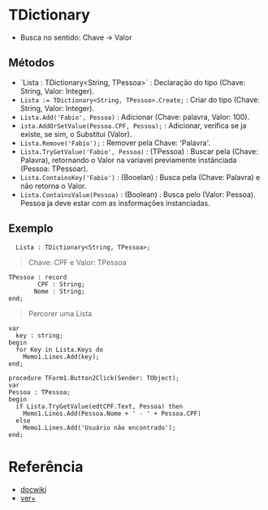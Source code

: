 # TDictionary
- Busca no sentido: Chave -> Valor

## Métodos
- ´Lista :  TDictionary<String, TPessoa>´ : Declaração do tipo (Chave: String, Valor: Integer).
- `Lista := TDictionary<String, TPessoa>.Create;` : Criar do tipo (Chave: String, Valor: Integer).
- `Lista.Add('Fabio', Pessoa)` : Adicionar (Chave: palavra, Valor: 100).
- `ista.AddOrSetValue(Pessoa.CPF, Pessoa);` : Adicionar, verifica se ja existe, se sim, o Substitui (Valor).
- `Lista.Remove('Fabio');` : Remover pela Chave: 'Palavra'.
- `Lista.TryGetValue('Fabio', Pessoa)` : (TPessoa) : Buscar pela (Chave: Palavra), retornando o Valor na variavel previamente instânciada (Pessoa: TPessoar).
- `Lista.ContainsKey('Fabio')` : (Booelan) : Busca pela (Chave: Palavra) e não retorna o Valor.
- `Lista.ContainsValue(Pessoa)` : (Boolean) : Busca pelo (Valor: Pessoa). Pessoa ja deve estar com as insformações instanciadas.

## Exemplo
~~~Delphi
  Lista : TDictionary<String, TPessoa>;
~~~

> Chave: CPF e Valor: TPessoa
~~~Delphi
TPessoa : record
        CPF : String; 
       Nome : String;
end;
~~~

> Percorer uma Lista
~~~Delphi
var
  key : string;
begin
  for Key in Lista.Keys do
    Memo1.Lines.Add(key);
end;
~~~


~~~Delphi
procedure TForm1.Button2Click(Sender: TObject);
var
Pessoa : TPessoa;
begin
  if Lista.TryGetValue(edtCPF.Text, Pessoa) then
    Memo1.Lines.Add(Pessoa.Nome + ' - ' + Pessoa.CPF)
  else
    Memo1.Lines.Add('Usuário não encontrado');
end;
~~~

# Referência
- [docwiki](https://docwiki.embarcadero.com/Libraries/Sydney/en/System.Generics.Collections.TDictionary)
- [ver+](https://thuliobittencourt.com/blog/listas-genericas-tdictionary/)


